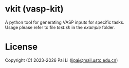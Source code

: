 # vkit (vasp-kit)
A python tool for generating VASP inputs for specific tasks.  
Usage please refer to file *test.sh* in the *example* folder.

# License
Copyright (C) 2023-2026 Pai Li (lipai@mail.ustc.edu.cn)
